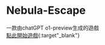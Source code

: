 # Nebula-Escape
一款由chatGPT o1-preview生成的遊戲<br>
[點此開始遊戲](https://davidhc1230.github.io/Nebula-Escape/game.html){:target"_blank"} 
